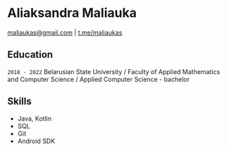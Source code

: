 # Aliaksandra Maliauka
maliaukas@gmail.com | [t.me/maliaukas](https://t.me/maliaukas)

## Education

`2018 - 2022` Belarusian State University / Faculty of Applied Mathematics and Computer Science / Applied Computer Science - bachelor

## Skills
* Java, Kotlin
* SQL
* Git
* Android SDK
